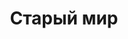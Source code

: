 ---
title: "Старый мир"
info: "Наш основной мир"
address: "mc.klukva.xyz"
icon: "old-world.jpg"
backgroud_code: "dirt"
sort_order: 1
---